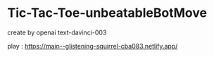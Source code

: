 # Tic-Tac-Toe-unbeatableBotMove
create by openai text-davinci-003

play : https://main--glistening-squirrel-cba083.netlify.app/
